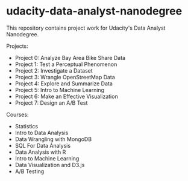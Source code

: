 # udacity-data-analyst-nanodegree
This repository contains project work for Udacity's Data Analyst Nanodegree.

Projects:
- Project 0: Analyze Bay Area Bike Share Data
- Project 1: Test a Perceptual Phenomenon
- Project 2: Investigate a Dataset
- Project 3: Wrangle OpenStreetMap Data
- Project 4: Explore and Summarize Data
- Project 5: Intro to Machine Learning
- Project 6: Make an Effective Visualization
- Project 7: Design an A/B Test

Courses:
- Statistics
- Intro to Data Analysis
- Data Wrangling with MongoDB
- SQL For Data Analysis
- Data Analysis with R
- Intro to Machine Learning
- Data Visualization and D3.js
- A/B Testing

